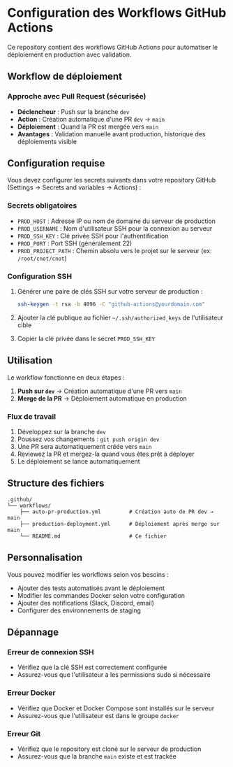 # Configuration des Workflows GitHub Actions

Ce repository contient des workflows GitHub Actions pour automatiser le déploiement en production avec validation.

## Workflow de déploiement

### Approche avec Pull Request (sécurisée)
- **Déclencheur** : Push sur la branche `dev`
- **Action** : Création automatique d'une PR `dev` → `main`
- **Déploiement** : Quand la PR est mergée vers `main`
- **Avantages** : Validation manuelle avant production, historique des déploiements visible

## Configuration requise

Vous devez configurer les secrets suivants dans votre repository GitHub (Settings → Secrets and variables → Actions) :

### Secrets obligatoires
- `PROD_HOST` : Adresse IP ou nom de domaine du serveur de production
- `PROD_USERNAME` : Nom d'utilisateur SSH pour la connexion au serveur
- `PROD_SSH_KEY` : Clé privée SSH pour l'authentification
- `PROD_PORT` : Port SSH (généralement 22)
- `PROD_PROJECT_PATH` : Chemin absolu vers le projet sur le serveur (ex: `/root/cnot/cnot`)

### Configuration SSH
1. Générer une paire de clés SSH sur votre serveur de production :
   ```bash
   ssh-keygen -t rsa -b 4096 -C "github-actions@yourdomain.com"
   ```

2. Ajouter la clé publique au fichier `~/.ssh/authorized_keys` de l'utilisateur cible

3. Copier la clé privée dans le secret `PROD_SSH_KEY`

## Utilisation

Le workflow fonctionne en deux étapes :

1. **Push sur `dev`** → Création automatique d'une PR vers `main`
2. **Merge de la PR** → Déploiement automatique en production

### Flux de travail
1. Développez sur la branche `dev`
2. Poussez vos changements : `git push origin dev`
3. Une PR sera automatiquement créée vers `main`
4. Reviewez la PR et mergez-la quand vous êtes prêt à déployer
5. Le déploiement se lance automatiquement

## Structure des fichiers

```
.github/
└── workflows/
    ├── auto-pr-production.yml         # Création auto de PR dev → main
    ├── production-deployment.yml      # Déploiement après merge sur main
    └── README.md                      # Ce fichier
```

## Personnalisation

Vous pouvez modifier les workflows selon vos besoins :
- Ajouter des tests automatisés avant le déploiement
- Modifier les commandes Docker selon votre configuration
- Ajouter des notifications (Slack, Discord, email)
- Configurer des environnements de staging

## Dépannage

### Erreur de connexion SSH
- Vérifiez que la clé SSH est correctement configurée
- Assurez-vous que l'utilisateur a les permissions sudo si nécessaire

### Erreur Docker
- Vérifiez que Docker et Docker Compose sont installés sur le serveur
- Assurez-vous que l'utilisateur est dans le groupe `docker`

### Erreur Git
- Vérifiez que le repository est cloné sur le serveur de production
- Assurez-vous que la branche `main` existe et est trackée
